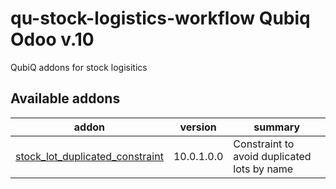 # qu-stock-logistics-workflow Qubiq Odoo v.10
QubiQ addons for stock logisitics

[//]: # (addons)

Available addons
----------------
addon | version | summary
--- | --- | ---
[stock_lot_duplicated_constraint](stock_lot_duplicated_constraint/) | 10.0.1.0.0 | Constraint to avoid duplicated lots by name
